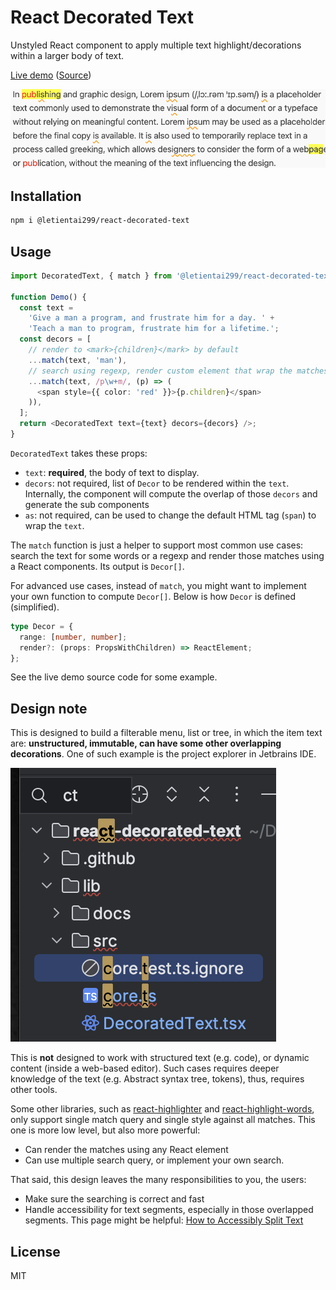 # React Decorated Text

Unstyled React component to apply multiple text highlight/decorations within a
larger body of text.

[Live demo][demo] ([Source](../web))

[demo]: https://letientai.io/react-decorated-text/

![Demo](./docs/demo.png 'Captured demo')

## Installation

```sh
npm i @letientai299/react-decorated-text
```

## Usage

```typescript
import DecoratedText, { match } from '@letientai299/react-decorated-text';

function Demo() {
  const text =
    'Give a man a program, and frustrate him for a day. ' +
    'Teach a man to program, frustrate him for a lifetime.';
  const decors = [
    // render to <mark>{children}</mark> by default
    ...match(text, 'man'),
    // search using regexp, render custom element that wrap the matches
    ...match(text, /p\w+m/, (p) => (
      <span style={{ color: 'red' }}>{p.children}</span>
    )),
  ];
  return <DecoratedText text={text} decors={decors} />;
}
```

`DecoratedText` takes these props:

- `text`: **required**, the body of text to display.
- `decors`: not required, list of `Decor` to be rendered within the `text`.
  Internally, the component will compute the overlap of those `decors` and
  generate the sub components
- `as`: not required, can be used to change the default HTML tag (`span`) to
  wrap the `text`.

The `match` function is just a helper to support most common use cases: search
the text for some words or a regexp and render those matches using a React
components. Its output is `Decor[]`.

For advanced use cases, instead of `match`, you might want to implement your own
function to compute `Decor[]`. Below is how `Decor` is defined (simplified).

```typescript
type Decor = {
  range: [number, number];
  render?: (props: PropsWithChildren) => ReactElement;
};
```

See the live demo source code for some example.

## Design note

This is designed to build a filterable menu, list or tree, in which the item
text are: **unstructured, immutable, can have some other overlapping
decorations**. One of such example is the project explorer in Jetbrains IDE.

![Jetbrains explorere](./docs/jetbrain-explorer.png)

This is **not** designed to work with structured text (e.g. code), or dynamic
content (inside a web-based editor). Such cases requires deeper knowledge of the
text (e.g. Abstract syntax tree, tokens), thus, requires other tools.

Some other libraries, such as
[react-highlighter](https://github.com/helior/react-highlighter) and
[react-highlight-words](https://github.com/bvaughn/react-highlight-words), only
support single match query and single style against all matches. This one is
more low level, but also more powerful:

- Can render the matches using any React element
- Can use multiple search query, or implement your own search.

That said, this design leaves the many responsibilities to you, the users:

- Make sure the searching is correct and fast
- Handle accessibility for text segments, especially in those overlapped
  segments. This page might be helpful:
  [How to Accessibly Split Text ](https://css-irl.info/how-to-accessibly-split-text/)

## License

MIT
